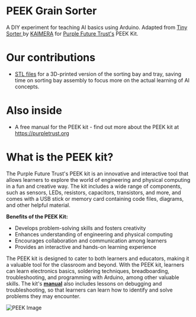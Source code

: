 # PEEK Grain Sorter
 A DIY experiment for teaching AI basics using Arduino. Adapted from [Tiny Sorter ](https://experiments.withgoogle.com/tiny-sorter/view) by [KAIMERA](https://kaimera.tech) for [Purple Future Trust's](https://purpletrust.org) PEEK Kit. 
 
# Our contributions
- [STL files](https://github.com/Purple-Future-Trust/PEEK-AI-Grain-Sorter/tree/main/Sorting%20Bay) for a 3D-printed version of the sorting bay and tray, saving time on sorting bay assembly to focus more on the actual learning of AI concepts. 

# Also inside
- A free manual for the PEEK kit - find out more about the PEEK kit at https://purpletrust.org

# What is the PEEK kit?
The Purple Future Trust's PEEK kit is an innovative and interactive tool that allows learners to explore the world of engineering and physical computing in a fun and creative way. The kit includes a wide range of components, such as sensors, LEDs, resistors, capacitors, transistors, and more, and comes with a USB stick or memory card containing code files, diagrams, and other helpful material.

**Benefits of the PEEK Kit:**
- Develops problem-solving skills and fosters creativity
- Enhances understanding of engineering and physical computing
- Encourages collaboration and communication among learners
- Provides an interactive and hands-on learning experience

The PEEK kit is designed to cater to both learners and educators, making it a valuable tool for the classroom and beyond. With the PEEK kit, learners can learn electronics basics, soldering techniques, breadboarding, troubleshooting, and programming with Arduino, among other valuable skills. The kit's [**manual**](https://bit.ly/peekmanual) also includes lessons on debugging and troubleshooting, so that learners can learn how to identify and solve problems they may encounter.

![PEEK Image](https://purpletrust.org/wp-content/uploads/2023/02/EKetW65XkAAFM_q-scaled-e1677516347370.jpeg)
